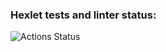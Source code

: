 ### Hexlet tests and linter status:
![Actions Status](https://github.com/Dmitriy-Metelya/frontend-project-lvl1/workflows/hexlet-check/badge.svg)